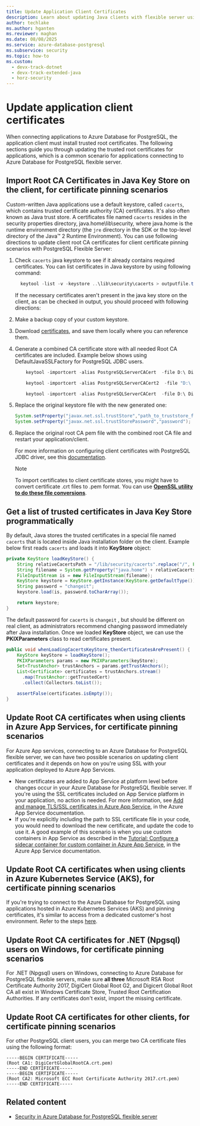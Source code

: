 ```yaml
---
title: Update Application Client Certificates
description: Learn about updating Java clients with flexible server using  TLS.
author: techlake
ms.author: hganten
ms.reviewer: maghan
ms.date: 08/08/2025
ms.service: azure-database-postgresql
ms.subservice: security
ms.topic: how-to
ms.custom:
  - devx-track-dotnet
  - devx-track-extended-java
  - horz-security
---
```


# Update application client certificates

When connecting applications to Azure Database for PostgreSQL, the application client must install trusted root certificates. The following sections guide you through updating the trusted root certificates for applications, which is a common scenario for applications connecting to Azure Database for PostgreSQL flexible server.

## Import Root CA Certificates in Java Key Store on the client, for certificate pinning scenarios

Custom-written Java applications use a default keystore, called `cacerts`, which contains trusted certificate authority (CA) certificates. It's also often known as Java trust store. A certificates file named `cacerts` resides in the security properties directory, java.home\lib\security, where java.home is the runtime environment directory (the `jre` directory in the SDK or the top-level directory of the Java™ 2 Runtime Environment).
You can use following directions to update client root CA certificates for client certificate pinning scenarios with PostgreSQL Flexible Server:

1. Check `cacerts` java keystore to see if it already contains required certificates. You can list certificates in Java keystore by using following command:

    ```powershell
      keytool -list -v -keystore ..\lib\security\cacerts > outputfile.txt
    ```
    
    If the necessary certificates aren't present in the java key store on the client, as can be checked in output, you should proceed with following directions:

1. Make a backup copy of your custom keystore.

1. Download [certificates](../flexible-server/concepts-networking-ssl-tls.md#download-root-ca-certificates-and-update-application-clients-in-certificate-pinning-scenarios), and save them locally where you can reference them.

1. Generate a combined CA certificate store with all needed Root CA certificates are included. Example below shows using DefaultJavaSSLFactory for PostgreSQL JDBC users.

    ```powershell
        keytool -importcert -alias PostgreSQLServerCACert  -file D:\ DigiCertGlobalRootG2.crt.pem   -keystore truststore -storepass password -noprompt
    
        keytool -importcert -alias PostgreSQLServerCACert2  -file "D:\ Microsoft ECC Root Certificate Authority 2017.crt.pem" -keystore truststore -storepass password  -noprompt
    
        keytool -importcert -alias PostgreSQLServerCACert  -file D:\ DigiCertGlobalRootCA.crt.pem   -keystore truststore -storepass password -noprompt
    ```

1. Replace the original keystore file with the new generated one:

    ```java
    System.setProperty("javax.net.ssl.trustStore","path_to_truststore_file");
    System.setProperty("javax.net.ssl.trustStorePassword","password");
    ```

1. Replace the original root CA pem file with the combined root CA file and restart your application/client.

    For more information on configuring client certificates with PostgreSQL JDBC driver, see this [documentation](https://jdbc.postgresql.org/documentation/ssl/).

    > [!NOTE]  
    > To import certificates to client certificate stores, you might have to convert certificate .crt files to .pem format. You can use **[OpenSSL utility to do these file conversions](concepts-networking-ssl-tls.md#download-root-ca-certificates-and-update-application-clients-in-certificate-pinning-scenarios)**.

## Get a list of trusted certificates in Java Key Store programmatically

By default, Java stores the trusted certificates in a special file named `cacerts` that is located inside Java installation folder on the client.
Example below first reads `cacerts` and loads it into **KeyStore** object:

```java
private KeyStore loadKeyStore() {
    String relativeCacertsPath = "/lib/security/cacerts".replace("/", File.separator);
    String filename = System.getProperty("java.home") + relativeCacertsPath;
    FileInputStream is = new FileInputStream(filename);
    KeyStore keystore = KeyStore.getInstance(KeyStore.getDefaultType());
    String password = "changeit";
    keystore.load(is, password.toCharArray());

    return keystore;
}
```

The default password for `cacerts` is `changeit` , but should be different on real client, as administrators recommend changing password immediately after Java installation.
Once we loaded **KeyStore** object, we can use the **PKIXParameters** class to read certificates present.

```java
public void whenLoadingCacertsKeyStore_thenCertificatesArePresent() {
    KeyStore keyStore = loadKeyStore();
    PKIXParameters params = new PKIXParameters(keyStore);
    Set<TrustAnchor> trustAnchors = params.getTrustAnchors();
    List<Certificate> certificates = trustAnchors.stream()
      .map(TrustAnchor::getTrustedCert)
      .collect(Collectors.toList());

    assertFalse(certificates.isEmpty());
}
```

## Update Root CA certificates when using clients in Azure App Services, for certificate pinning scenarios

For Azure App services, connecting to an Azure Database for PostgreSQL flexible server, we can have two possible scenarios on updating client certificates and it depends on how on you're using SSL with your application deployed to Azure App Services.

- New certificates are added to App Service at platform level before changes occur in your Azure Database for PostgreSQL flexible server. If you're using the SSL certificates included on App Service platform in your application, no action is needed. For more information, see [Add and manage TLS/SSL certificates in Azure App Service](/azure/app-service/configure-ssl-certificate), in the Azure App Service documentation.
- If you're explicitly including the path to SSL certificate file in your code, you would need to download the new certificate, and update the code to use it. A good example of this scenario is when you use custom containers in App Service as described in the [Tutorial: Configure a sidecar container for custom container in Azure App Service](/azure/app-service/tutorial-multi-container-app#configure-database-variables-in-wordpress), in the Azure App Service documentation.

## Update Root CA certificates when using clients in Azure Kubernetes Service (AKS), for certificate pinning scenarios

If you're trying to connect to the Azure Database for PostgreSQL using applications hosted in Azure Kubernetes Services (AKS) and pinning certificates, it's similar to access from a dedicated customer's host environment. Refer to the steps [here](/azure/aks/ingress-tls).

## Update Root CA certificates for .NET (Npgsql) users on Windows, for certificate pinning scenarios

For .NET (Npgsql) users on Windows, connecting to Azure Database for PostgreSQL flexible servers, make sure **all three** Microsoft RSA Root Certificate Authority 2017, DigiCert Global Root G2, and Digicert Global Root CA all exist in Windows Certificate Store, Trusted Root Certification Authorities. If any certificates don't exist, import the missing certificate.

## Update Root CA certificates for other clients, for certificate pinning scenarios

For other PostgreSQL client users, you can merge two CA certificate files using the following format:

```output
-----BEGIN CERTIFICATE-----
(Root CA1: DigiCertGlobalRootCA.crt.pem)
-----END CERTIFICATE-----
-----BEGIN CERTIFICATE-----
(Root CA2: Microsoft ECC Root Certificate Authority 2017.crt.pem)
-----END CERTIFICATE-----
```

## Related content

- [Security in Azure Database for PostgreSQL flexible server](concepts-security.md)
